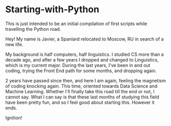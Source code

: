 # Starting-with-Python
This is just intended to be an initial compilation of first scripts while travelling the Python road.

Hey! My name is Javier, a Spaniard relocated to Moscow, RU in search of a new life. 

My background is half computers, half linguistics. I studied CS more than a decade ago, and after a few years I dropped and changed to Linguistics, which is my current major. During the last years, I've been in and out coding, trying the Front End path for some months, and dropping again. 

2 years have passed since then, and here I am again, feeling the magnetism of coding knocking again. This time, oriented towards Data Science and Machine Learning. Whether I'll finally take this road till the end or not, I cannot say. What I can say is that these last months of studying this field have been pretty fun, and so I feel good about starting this. However it ends.

Ignition!
